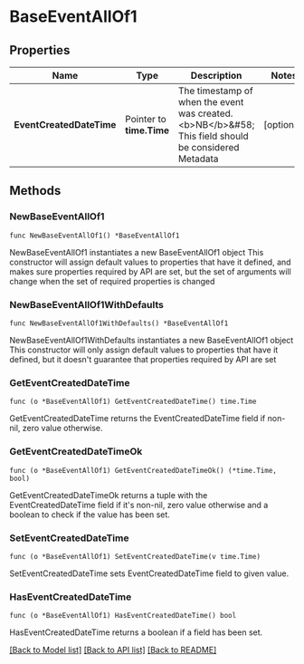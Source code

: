 # BaseEventAllOf1

## Properties

Name | Type | Description | Notes
------------ | ------------- | ------------- | -------------
**EventCreatedDateTime** | Pointer to **time.Time** | The timestamp of when the event was created. &lt;b&gt;NB&lt;/b&gt;&amp;#58; This field should be considered Metadata | [optional] 

## Methods

### NewBaseEventAllOf1

`func NewBaseEventAllOf1() *BaseEventAllOf1`

NewBaseEventAllOf1 instantiates a new BaseEventAllOf1 object
This constructor will assign default values to properties that have it defined,
and makes sure properties required by API are set, but the set of arguments
will change when the set of required properties is changed

### NewBaseEventAllOf1WithDefaults

`func NewBaseEventAllOf1WithDefaults() *BaseEventAllOf1`

NewBaseEventAllOf1WithDefaults instantiates a new BaseEventAllOf1 object
This constructor will only assign default values to properties that have it defined,
but it doesn't guarantee that properties required by API are set

### GetEventCreatedDateTime

`func (o *BaseEventAllOf1) GetEventCreatedDateTime() time.Time`

GetEventCreatedDateTime returns the EventCreatedDateTime field if non-nil, zero value otherwise.

### GetEventCreatedDateTimeOk

`func (o *BaseEventAllOf1) GetEventCreatedDateTimeOk() (*time.Time, bool)`

GetEventCreatedDateTimeOk returns a tuple with the EventCreatedDateTime field if it's non-nil, zero value otherwise
and a boolean to check if the value has been set.

### SetEventCreatedDateTime

`func (o *BaseEventAllOf1) SetEventCreatedDateTime(v time.Time)`

SetEventCreatedDateTime sets EventCreatedDateTime field to given value.

### HasEventCreatedDateTime

`func (o *BaseEventAllOf1) HasEventCreatedDateTime() bool`

HasEventCreatedDateTime returns a boolean if a field has been set.


[[Back to Model list]](../README.md#documentation-for-models) [[Back to API list]](../README.md#documentation-for-api-endpoints) [[Back to README]](../README.md)


